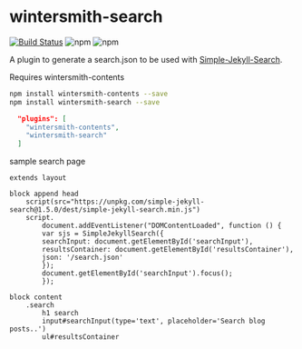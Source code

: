 # wintersmith-search

[![Build Status](https://travis-ci.org/valantonini/wintersmith-search.svg?branch=master)](https://travis-ci.org/valantonini/wintersmith-search)
![npm](https://img.shields.io/npm/v/wintersmith-search.svg)
![npm](https://img.shields.io/npm/dt/wintersmith-search.svg)

A plugin to generate a search.json to be used with [Simple-Jekyll-Search](https://github.com/christian-fei/Simple-Jekyll-Search).

Requires wintersmith-contents

```bash
npm install wintersmith-contents --save
npm install wintersmith-search --save
```

```JSON
  "plugins": [
    "wintersmith-contents",
    "wintersmith-search"
  ]
```

sample search page

```pug
extends layout

block append head
    script(src="https://unpkg.com/simple-jekyll-search@1.5.0/dest/simple-jekyll-search.min.js")
    script.
        document.addEventListener("DOMContentLoaded", function () {
        var sjs = SimpleJekyllSearch({
        searchInput: document.getElementById('searchInput'),
        resultsContainer: document.getElementById('resultsContainer'),
        json: '/search.json'
        });
        document.getElementById('searchInput').focus();
        });

block content
    .search
        h1 search
        input#searchInput(type='text', placeholder='Search blog posts..')
        ul#resultsContainer

```